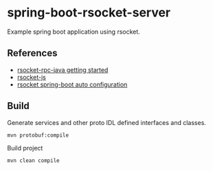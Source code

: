 # spring-boot-rsocket-server
Example spring boot application using rsocket.

## References

* [rsocket-rpc-java getting started](https://github.com/rsocket/rsocket-rpc-java/blob/master/docs/get-started.md)
* [rsocket-js](https://github.com/rsocket/rsocket-js)
* [rsocket spring-boot auto configuration](https://github.com/spring-projects/spring-boot/blob/master/spring-boot-project/spring-boot-autoconfigure/src/main/java/org/springframework/boot/autoconfigure/rsocket/RSocketServerAutoConfiguration.java#L82)

## Build

Generate services and other proto IDL defined interfaces and classes.

```
mvn protobuf:compile
```

Build project

```
mvn clean compile
```
